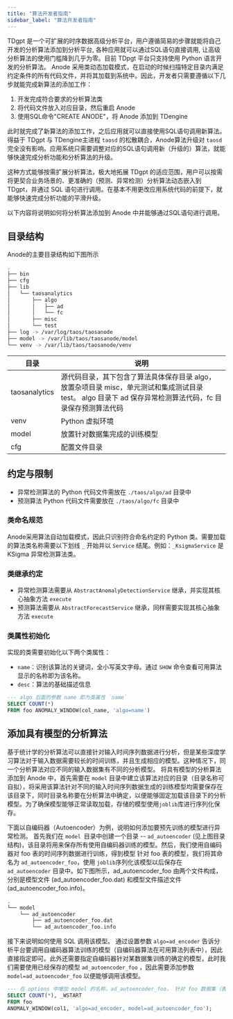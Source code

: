 ```yaml
---
title: "算法开发者指南"
sidebar_label: "算法开发者指南"
---
```

TDgpt 是一个可扩展的时序数据高级分析平台，用户遵循简易的步骤就能将自己开发的分析算法添加到分析平台, 各种应用就可以通过SQL语句直接调用, 让高级分析算法的使用门槛降到几乎为零。目前 TDpgt 平台只支持使用 Python 语言开发的分析算法。
Anode 采用类动态加载模式，在启动的时候扫描特定目录内满足约定条件的所有代码文件，并将其加载到系统中。因此，开发者只需要遵循以下几步就能完成新算法的添加工作：
1. 开发完成符合要求的分析算法类
2. 将代码文件放入对应目录，然后重启 Anode
3. 使用SQL命令"CREATE ANODE"，将 Anode 添加到 TDengine
   
此时就完成了新算法的添加工作，之后应用就可以直接使用SQL语句调用新算法。得益于 TDgpt 与 TDengine主进程 `taosd` 的松散耦合，Anode算法升级对 `taosd` 完全没有影响。应用系统只需要调整对应的SQL语句调用新（升级的）算法，就能够快速完成分析功能和分析算法的升级。

这种方式能够按需扩展分析算法，极大地拓展 TDgpt 的适应范围，用户可以按需将更契合业务场景的、更准确的（预测、异常检测）分析算法动态嵌入到 TDgpt，并通过 SQL 语句进行调用。在基本不用更改应用系统代码的前提下，就能够快速完成分析功能的平滑升级。

以下内容将说明如何将分析算法添加到 Anode 中并能够通过SQL语句进行调用。

## 目录结构
Anode的主要目录结构如下图所示

```bash
.
├── bin
├── cfg
├── lib
│   └── taosanalytics
│       ├── algo
│       │   ├── ad
│       │   └── fc
│       ├── misc
│       └── test
├── log -> /var/log/taos/taosanode
├── model -> /var/lib/taos/taosanode/model
└── venv -> /var/lib/taos/taosanode/venv

```

|目录|说明|
|---|---|
|taosanalytics| 源代码目录，其下包含了算法具体保存目录 algo，放置杂项目录 misc，单元测试和集成测试目录 test。 algo 目录下 ad 保存异常检测算法代码，fc 目录保存预测算法代码|
|venv| Python 虚拟环境|
|model|放置针对数据集完成的训练模型|
|cfg|配置文件目录|

## 约定与限制

- 异常检测算法的 Python 代码文件需放在 `./taos/algo/ad` 目录中
- 预测算法 Python 代码文件需要放在 `./taos/algo/fc` 目录中


### 类命名规范

Anode采用算法自动加载模式，因此只识别符合命名约定的 Python 类。需要加载的算法类名称需要以下划线 `_` 开始并以 `Service` 结尾。例如：`_KsigmaService` 是  KSigma 异常检测算法类。

### 类继承约定

- 异常检测算法需要从 `AbstractAnomalyDetectionService` 继承，并实现其核心抽象方法 `execute`
- 预测算法需要从 `AbstractForecastService` 继承，同样需要实现其核心抽象方法 `execute`

### 类属性初始化
实现的类需要初始化以下两个类属性：

- `name`：识别该算法的关键词，全小写英文字母。通过 `SHOW` 命令查看可用算法显示的名称即为该名称。
- `desc`：算法的基础描述信息

```SQL
--- algo 后面的参数 name 即为类属性 `name`
SELECT COUNT(*)
FROM foo ANOMALY_WINDOW(col_name, 'algo=name')
```

## 添加具有模型的分析算法

基于统计学的分析算法可以直接针对输入时间序列数据进行分析，但是某些深度学习算法对于输入数据需要较长的时间训练，并且生成相应的模型。这种情况下，同一个分析算法对应不同的输入数据集有不同的分析模型。
将具有模型的分析算法添加到 Anode 中，首先需要在 `model` 目录中建立该算法对应的目录（目录名称可自拟），将采用该算法针对不同的输入时间序列数据生成的训练模型均需要保存在该目录下，同时目录名称要在分析算法中确定，以便能够固定加载该目录下的分析模型。为了确保模型能够正常读取加载，存储的模型使用`joblib`库进行序列化保存。

下面以自编码器（Autoencoder）为例，说明如何添加要预先训练的模型进行异常检测。
首先我们在 `model `目录中创建一个目录 -- `ad_autoencoder` (见上图目录结构)，该目录将用来保存所有使用自编码器训练的模型。然后，我们使用自编码器对 foo 表的时间序列数据进行训练，得到模型 针对 foo 表的模型，我们将其命名为 `ad_autoencoder_foo`，使用 `joblib`序列化该模型以后保存在 `ad_autoencoder` 目录中。如下图所示，ad_autoencoder_foo 由两个文件构成，分别是模型文件 (ad_autoencoder_foo.dat) 和模型文件描述文件 (ad_autoencoder_foo.info)。

```bash
.
└── model
    └── ad_autoencoder
        ├── ad_autoencoder_foo.dat
        └── ad_autoencoder_foo.info

```

接下来说明如何使用 SQL 调用该模型。
通过设置参数 `algo=ad_encoder` 告诉分析平台要调用自编码器算法训练的模型（自编码器算法在可用算法列表中），因此直接指定即可。此外还需要指定自编码器针对某数据集训练的确定的模型，此时我们需要使用已经保存的模型 `ad_autoencoder_foo` ，因此需要添加参数 `model=ad_autoencoder_foo` 以便能够调用该模型。

```SQL
--- 在 options 中增加 model 的名称，ad_autoencoder_foo， 针对 foo 数据集（表）训练的采用自编码器的异常检测模型进行异常检测
SELECT COUNT(*), _WSTART
FROM foo
ANOMALY_WINDOW(col1, 'algo=ad_encoder, model=ad_autoencoder_foo');
```

